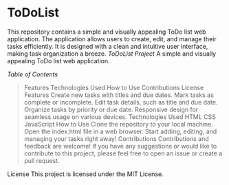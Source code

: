 # ToDoList
This repository contains a simple and visually appealing ToDo list web application. The application allows users to create, edit, and manage their tasks efficiently. It is designed with a clean and intuitive user interface, making task organization a breeze.
*ToDoList Project*
A simple and visually appealing ToDo list web application.


*Table of Contents*
>Features
Technologies Used
How to Use
Contributions
License
Features
Create new tasks with titles and due dates.
Mark tasks as complete or incomplete.
Edit task details, such as title and due date.
Organize tasks by priority or due date.
Responsive design for seamless usage on various devices.
Technologies Used
HTML
CSS
JavaScript
How to Use
Clone the repository to your local machine.
Open the index.html file in a web browser.
Start adding, editing, and managing your tasks right away!
Contributions
Contributions and feedback are welcome! If you have any suggestions or would like to contribute to this project, please feel free to open an issue or create a pull request.

License
This project is licensed under the MIT License.
